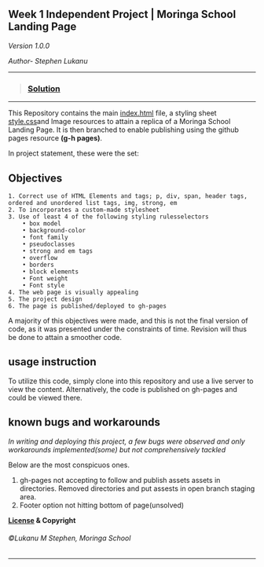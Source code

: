 
 ## Week 1 Independent Project | Moringa School Landing Page


 *Version 1.0.0*

 *Author- Stephen Lukanu*

---
> ### [Solution](https://austy11.github.io/Moringa_week1_IP/)
---

 This Repository contains the main [index.html](https://github.com/austy11/Moringa_week1_IP/blob/main/index.html "html code") file, a styling sheet [style.css](https://github.com/austy11/Moringa_week1_IP/blob/main/style.css "styling sheet")and Image resources to attain a replica of a Moringa School Landing Page. It is then branched to enable publishing using the github pages resource **(g-h pages)**.

 In project statement, these were the set:
## Objectives
	1. Correct use of HTML Elements and tags; p, div, span, header tags, ordered and unordered list tags, img, strong, em
	2. To incorporates a custom-made stylesheet 
	3. Use of least 4 of the following styling rulesselectors
	    • box model
	    • background-color
	    • font family
	    • pseudoclasses
	    • strong and em tags
	    • overflow
	    • borders
	    • block elements
	    • Font weight 
	    • Font style
	4. The web page is visually appealing
	5. The project design
	6. The page is published/deployed to gh-pages
	
 A majority of this objectives were made, and this is not the final version of code, as it was presented under the constraints of time. Revision will thus be done to attain a smoother code.

 ## usage instruction
To utilize this code, simply clone into this repository and use a live server to view the content. Alternatively, the code is published on gh-pages and could be viewed there.

## known bugs and workarounds
_In writing and deploying this project, a few bugs were observed and only workarounds implemented(some) but not comprehensively tackled_

Below are the most conspicuos ones.

1. gh-pages not accepting to follow and publish assets assets in directories. Removed directories and put assests in open branch staging area.
1. Footer option not hitting bottom of page(unsolved)


**[License](https://github.com/austy11/Moringa_week1_IP/blob/main/LICENSE) & Copyright**

###### ©Lukanu M Stephen, Moringa School
---
